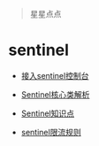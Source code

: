 > 星星点点

# sentinel

* [接入sentinel控制台](接入sentinel控制台.md)

* [Sentinel核心类解析](Sentinel核心类解析.md)

* [Sentinel知识点](sentinel汇总.md)

* [sentinel限流规则](sentinel限流规则.md)

